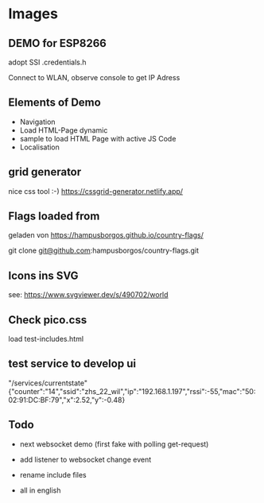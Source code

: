 # Images

## DEMO for ESP8266

adopt SSI .credentials.h

Connect to WLAN, observe console to get IP Adress

## Elements of Demo

* Navigation
* Load HTML-Page dynamic
* sample to load HTML Page with active JS Code
* Localisation

## grid generator

nice css tool :-) <https://cssgrid-generator.netlify.app/>

## Flags loaded from

geladen von <https://hampusborgos.github.io/country-flags/>

git clone <git@github.com>:hampusborgos/country-flags.git

## Icons ins SVG

see: <https://www.svgviewer.dev/s/490702/world>

## Check pico.css

load test-includes.html

## test service to develop ui

"/services/currentstate"
{"counter":"14","ssid":"zhs_22_wil","ip":"192.168.1.197","rssi":-55,"mac":"50:02:91:DC:BF:79","x":2.52,"y":-0.48}

## Todo

* next websocket demo (first fake with polling get-request)
* add listener to websocket change event

* rename include files
* all in english
